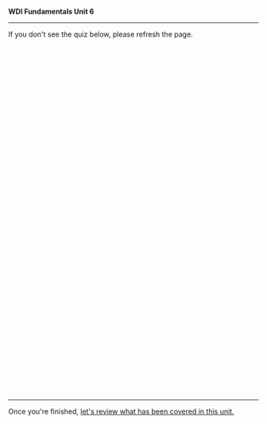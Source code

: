 **WDI Fundamentals Unit 6**

---

If you don't see the quiz below, please refresh the page.

<!-- Change the width and height values to suit you best -->
<div class="typeform-widget" data-url="https://ga-immersives.typeform.com/to/AjR3J5" data-text="Unit 6" style="width:100%;height:700px;"></div>
<script>(function(){var qs,js,q,s,d=document,gi=d.getElementById,ce=d.createElement,gt=d.getElementsByTagName,id='typef_orm',b='https://s3-eu-west-1.amazonaws.com/share.typeform.com/';if(!gi.call(d,id)){js=ce.call(d,'script');js.id=id;js.src=b+'widget.js';q=gt.call(d,'script')[0];q.parentNode.insertBefore(js,q)}})()</script>

---

Once you're finished, [let's review what has been covered in this unit.](14_cheatsheet.md)
